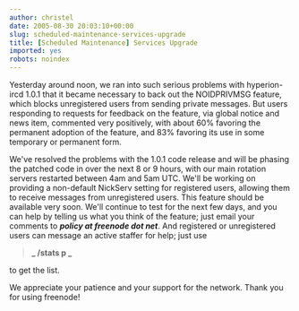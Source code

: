 ```yaml
---
author: christel
date: 2005-08-30 20:03:10+00:00
slug: scheduled-maintenance-services-upgrade
title: [Scheduled Maintenance] Services Upgrade
imported: yes
robots: noindex
---
```

Yesterday around noon, we ran into such serious problems with hyperion-ircd 1.0.1 that it became necessary to back out the NOIDPRIVMSG feature, which blocks unregistered users from sending private messages. But users responding to requests for feedback on the feature, via global notice and news item, commented very positively, with about 60% favoring the permanent adoption of the feature, and 83% favoring its use in some temporary or permanent form.

We've resolved the problems with the 1.0.1 code release and will be phasing the patched code in over the next 8 or 9 hours, with our main rotation servers restarted between 4am and 5am UTC. We'll be working on providing a non-default NickServ setting for registered users, allowing them to receive messages from unregistered users. This feature should be available very soon. We'll continue to test for the next few days, and you can help by telling us what you think of the feature; just email your comments to **_policy at freenode dot net_**. And registered or unregistered users can message an active staffer for help; just use

> **_   /stats p _**

to get the list.

We appreciate your patience and your support for the network. Thank you for using freenode!
